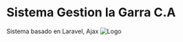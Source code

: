 # Sistema Gestion la Garra C.A
Sistema basado en Laravel, Ajax
![Logo](https://github.com/freeman1610/laGarra1/blob/developing/public/vendor/images/lagarra_welcome.png)

